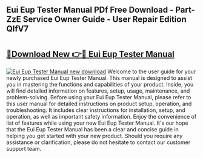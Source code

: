 ## Eui Eup Tester Manual PDf Free Download - Part-ZzE Service Owner Guide - User Repair Edition QIfV7

# <h2><a href="http://bc68357.oget.top/?id=Eui+Eup+Tester+Manual">🔗Download New 👉🔴 Eui Eup Tester Manual</a></h2>

[![Eui Eup Tester Manual new download](https://i.imgur.com/5g1atiW.png)](http://bc68357.oget.top/?id=Eui+Eup+Tester+Manual)
Welcome to the user guide for your newly purchased Eui Eup Tester Manual. This manual is designed to assist you in mastering the functions and capabilities of your product. Inside, you will find detailed information on features, setup, usage, maintenance, and problem-solving. Before using your Eui Eup Tester Manual, please refer to this user manual for detailed instructions on product setup, operation, and troubleshooting. It includes clear instructions for installation, setup, and operation, as well as important safety information. Enjoy the convenience of list of features while using your new Eui Eup Tester Manual. It's our hope that the Eui Eup Tester Manual has been a clear and concise guide in helping you get started with your new product. Should you require any assistance or clarification, please do not hesitate to contact our customer support team.
